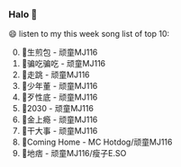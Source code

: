 

### Halo 👋

😄 listen to my this week song list of top 10:

0. 🌈生煎包 - 顽童MJ116
1. 🌈骗吃骗吃 - 顽童MJ116
2. 🌈走跳 - 顽童MJ116
3. 🌈少年董  - 顽童MJ116
4. 🌈歹性底 - 顽童MJ116
5. 🌈2030 - 顽童MJ116
6. 🌈金上瘾 - 顽童MJ116
7. 🌈干大事  - 顽童MJ116
8. 🌈Coming Home - MC Hotdog/顽童MJ116
9. 🌈地痞 - 顽童MJ116/瘦子E.SO


